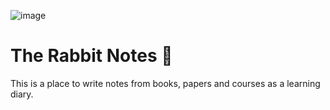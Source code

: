 ![image](https://user-images.githubusercontent.com/17634377/208537115-b36228a4-8e7e-4ce0-b6ea-10d8d0355c0f.png)

# The Rabbit Notes 🐇

This is a place to write notes from books, papers and courses as a learning diary.


